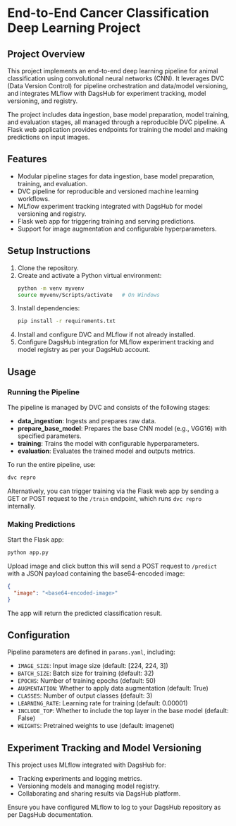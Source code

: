 # End-to-End Cancer Classification Deep Learning Project

## Project Overview
This project implements an end-to-end deep learning pipeline for animal classification using convolutional neural networks (CNN). It leverages DVC (Data Version Control) for pipeline orchestration and data/model versioning, and integrates MLflow with DagsHub for experiment tracking, model versioning, and registry.

The project includes data ingestion, base model preparation, model training, and evaluation stages, all managed through a reproducible DVC pipeline. A Flask web application provides endpoints for training the model and making predictions on input images.

## Features
- Modular pipeline stages for data ingestion, base model preparation, training, and evaluation.
- DVC pipeline for reproducible and versioned machine learning workflows.
- MLflow experiment tracking integrated with DagsHub for model versioning and registry.
- Flask web app for triggering training and serving predictions.
- Support for image augmentation and configurable hyperparameters.

## Setup Instructions
1. Clone the repository.
2. Create and activate a Python virtual environment:
   ```bash
   python -m venv myvenv
   source myvenv/Scripts/activate   # On Windows
   ```
3. Install dependencies:
   ```bash
   pip install -r requirements.txt
   ```
4. Install and configure DVC and MLflow if not already installed.
5. Configure DagsHub integration for MLflow experiment tracking and model registry as per your DagsHub account.

## Usage

### Running the Pipeline
The pipeline is managed by DVC and consists of the following stages:
- **data_ingestion**: Ingests and prepares raw data.
- **prepare_base_model**: Prepares the base CNN model (e.g., VGG16) with specified parameters.
- **training**: Trains the model with configurable hyperparameters.
- **evaluation**: Evaluates the trained model and outputs metrics.

To run the entire pipeline, use:
```bash
dvc repro
```

Alternatively, you can trigger training via the Flask web app by sending a GET or POST request to the `/train` endpoint, which runs `dvc repro` internally.

### Making Predictions
Start the Flask app:
```bash
python app.py
```
Upload image and click button this will send a POST request to `/predict` with a JSON payload containing the base64-encoded image:
```json
{
  "image": "<base64-encoded-image>"
}
```
The app will return the predicted classification result.

## Configuration
Pipeline parameters are defined in `params.yaml`, including:
- `IMAGE_SIZE`: Input image size (default: [224, 224, 3])
- `BATCH_SIZE`: Batch size for training (default: 32)
- `EPOCHS`: Number of training epochs (default: 50)
- `AUGMENTATION`: Whether to apply data augmentation (default: True)
- `CLASSES`: Number of output classes (default: 3)
- `LEARNING_RATE`: Learning rate for training (default: 0.00001)
- `INCLUDE_TOP`: Whether to include the top layer in the base model (default: False)
- `WEIGHTS`: Pretrained weights to use (default: imagenet)

## Experiment Tracking and Model Versioning
This project uses MLflow integrated with DagsHub for:
- Tracking experiments and logging metrics.
- Versioning models and managing model registry.
- Collaborating and sharing results via DagsHub platform.

Ensure you have configured MLflow to log to your DagsHub repository as per DagsHub documentation.
